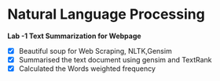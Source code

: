# Natural Language Processing


**Lab -1 Text Summarization for Webpage**

- [x] Beautiful soup for Web Scraping, NLTK,Gensim
- [x] Summarised the text document using gensim and TextRank
- [x] Calculated the Words weighted frequency

